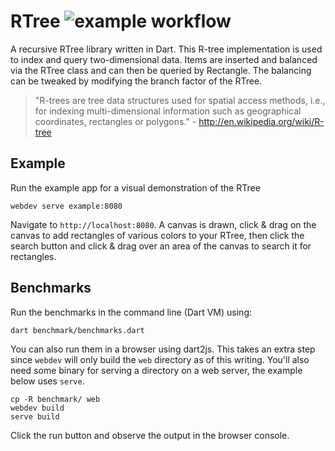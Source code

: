 # RTree ![example workflow](https://github.com/Workiva/r_tree/actions/workflows/dart_ci.yaml/badge.svg)

A recursive RTree library written in Dart. This R-tree implementation is used to index and query two-dimensional data. Items are inserted and balanced via the RTree class and can then be queried by Rectangle.  The balancing can be tweaked by modifying the branch factor of the RTree.

> "R-trees are tree data structures used for spatial access methods, i.e., for indexing multi-dimensional information such as geographical coordinates, rectangles or polygons." - http://en.wikipedia.org/wiki/R-tree

## Example

Run the example app for a visual demonstration of the RTree
```
webdev serve example:8080
```
Navigate to `http://localhost:8080`.  A canvas is drawn, click & drag on the canvas to add rectangles of various colors to your RTree, then click the search button and click & drag over an area of the canvas to search it for rectangles.

## Benchmarks

Run the benchmarks in the command line (Dart VM) using:
```
dart benchmark/benchmarks.dart
```

You can also run them in a browser using dart2js. This takes an extra step since `webdev` will only build the `web` directory as of this writing. You'll also need some binary for serving a directory on a web server, the example below uses `serve`.

```
cp -R benchmark/ web
webdev build
serve build
```

Click the run button and observe the output in the browser console.
